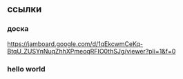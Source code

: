 ## ссылки
### доска
https://jamboard.google.com/d/1qEkcwmCeKq-BtqU_ZUSYnNuqZhhXPmeoqRFIO0thSJg/viewer?pli=1&f=0

### hello world
